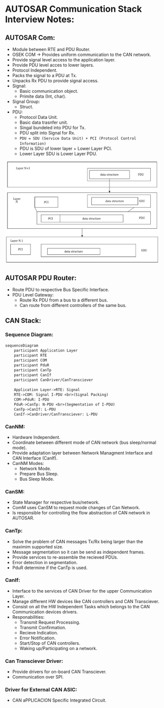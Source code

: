 # AUTOSAR Communication Stack Interview Notes:


## AUTOSAR Com:
- Module between RTE and PDU Router.
- OSEK COM -> Provides uniform communication to the CAN network.
- Provide signal level access to the application layer.
- Provide PDU level acces to lower layers.
- Protocol Independent.
- Packs the signal to a PDU at Tx.
- Unpacks Rx PDU to provide signal access.
- Signal:
  - Basic communication object.
  - Primite data (Int, char).
- Signal Group:
  - Struct.
- PDU:
  - Protocol Data Unit.
  - Basic data trasnfer unit.
  - Singal bundeled into PDU for Tx.
  - PDU split into Signal for Rx.
  - `PDU = SDU (Service Data Unit) + PCI (Protocol Control Information)`
  - PDU is SDU of lower layer + Lower Layer PCI.
  - Lower Layer SDU is Lower Layer PDU.

![image](./PDU.png)


## AUTOSAR PDU Router:
- Route PDU to respective Bus Specific Interface.
- PDU Level Gateway:
  - Route Rx PDU from a bus to a different bus.
  - Can route from different controllers of the same bus.


## CAN Stack:
### Sequence Diagram:
```mermaid
sequenceDiagram
    participant Application Layer
    participant RTE
    participant COM
    participant PduR
    participant CanTp
    participant CanIf
    participant CanDriver/CanTransciever

    Application Layer->RTE: Signal
    RTE->COM: Signal I-PDU <br>(Signal Packing)
    COM->PduR: I-PDU
    PduR->CanTp: N-PDU <br>(Segmentation of I-PDU)
    CanTp->CanIf: L-PDU
    CanIf->CanDriver/CanTransciever: L-PDU
```


### CanNM:
- Hardware Independent.
- Coordinate between different mode of CAN network (bus sleep/normal mode).
- Provide adaptation layer between Network Managment Interface and CAN Interface (CanIf).
- CanNM Modes:
  - Network Mode.
  - Prepare Bus Sleep.
  - Bus Sleep Mode.


### CanSM:
- State Manager for respective bus/network.
- ComM uses CanSM to request mode changes of Can Network.
- Is responsible for controlling the flow abstraction of CAN network in AUTOSAR.


### CanTp:
- Solve the problem of CAN messages Tx/Rx being larger than the maximim supported size.
- Message segmentation so it can be send as independent frames.
- Provide services to re-assemble the recieved PDUs.
- Error detection in segmentation.
- PduR determine if the CanTp is used.


### CanIf:
- Interface to the services of CAN Driver for the upper Communication Layer.
- Manage different HW devices like CAN controllers and CAN Transciever.
- Consist on all the HW Independent Tasks which belongs to the CAN Communication devices drivers.
- Responabilities:
  - Transmit Request Processing.
  - Transmit Confirmation.
  - Recieve Indication.
  - Error Notification.
  - Start/Stop of CAN controllers.
  - Waking up/Participating on a network.

### Can Transciever Driver:
- Provide drivers for on-board CAN Transciever.
- Communication over SPI.

### Driver for External CAN ASIC:
- CAN aPPLICACION Specific Integrated Circuit.
